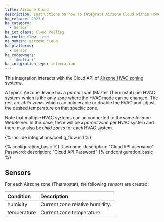```yaml
---
title: Airzone Cloud
description: Instructions on how to integrate Airzone Cloud within Home Assistant.
ha_release: 2023.6
ha_category:
  - Sensor
ha_iot_class: Cloud Polling
ha_config_flow: true
ha_domain: airzone_cloud
ha_platforms:
  - sensor
ha_codeowners:
  - '@Noltari'
ha_integration_type: integration
---
```


This integration interacts with the Cloud API of [Airzone HVAC zoning systems](https://www.airzone.es/en/).

A typical Airzone device has a *parent zone* (Master Thermostat) per HVAC system, which is the only zone where the HVAC mode can be changed. The rest are *child zones* which can only enable or disable the HVAC and adjust the desired temperature on that specific zone.

Note that multiple HVAC systems can be connected to the same Airzone WebServer. In this case, there will be a *parent zone* per HVAC system and there may also be *child zones* for each HVAC system.

{% include integrations/config_flow.md %}

{% configuration_basic %}
Username:
  description: "Cloud API username"
Password:
  description: "Cloud API Password"
{% endconfiguration_basic %}

## Sensors

For each Airzone zone (Thermostat), the following *sensors* are created:

| Condition           | Description                        |
| :------------------ | :--------------------------------- |
| humidity            | Current zone relative humidity.    |
| temperature         | Current zone temperature.          |
